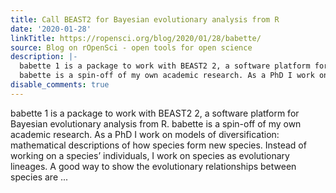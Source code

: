 ```yaml
---
title: Call BEAST2 for Bayesian evolutionary analysis from R
date: '2020-01-28'
linkTitle: https://ropensci.org/blog/2020/01/28/babette/
source: Blog on rOpenSci - open tools for open science
description: |-
  babette 1 is a package to work with BEAST2 2, a software platform for Bayesian evolutionary analysis from R.
  babette is a spin-off of my own academic research. As a PhD I work on models of diversification: mathematical descriptions of how species form new species. Instead of working on a species&rsquo; individuals, I work on species as evolutionary lineages. A good way to show the evolutionary relationships between species are ...
disable_comments: true
---
```

babette 1 is a package to work with BEAST2 2, a software platform for Bayesian evolutionary analysis from R.
babette is a spin-off of my own academic research. As a PhD I work on models of diversification: mathematical descriptions of how species form new species. Instead of working on a species&rsquo; individuals, I work on species as evolutionary lineages. A good way to show the evolutionary relationships between species are ...